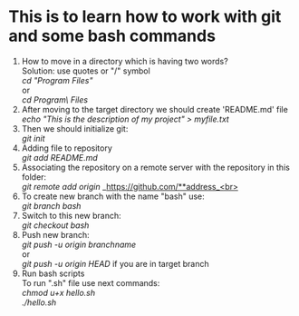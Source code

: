 # This is to learn how to work with git and some bash commands
1. How to move in a directory which is having two words?<br>
Solution: use quotes or "/" symbol<br>
_cd "Program Files"_<br>
or<br>
_cd Program\ Files_<br>
2. After moving to the target directory we should create 'README.md' file<br>
_echo "This is the description of my project" > myfile.txt_<br>
3. Then we should initialize git:<br>
_git init_<br>
4. Adding file to repository<br>
_git add README.md_<br>
5. Associating the repository on a remote server with the repository in this folder:<br>
_git remote add origin_ _https://github.com/**address_<br>
6. To create new branch with the name "bash" use:<br>
_git branch bash_<br>
7. Switch to this new branch:<br>
_git checkout bash_<br>
8. Push new branch:<br>
_git push -u origin branchname_<br>
or<br>
_git push -u origin HEAD_ if you are in target branch<br>
9. Run bash scripts<br>
To run ".sh" file use next commands:<br>
_chmod u+x hello.sh_<br>
_./hello.sh_<br>
